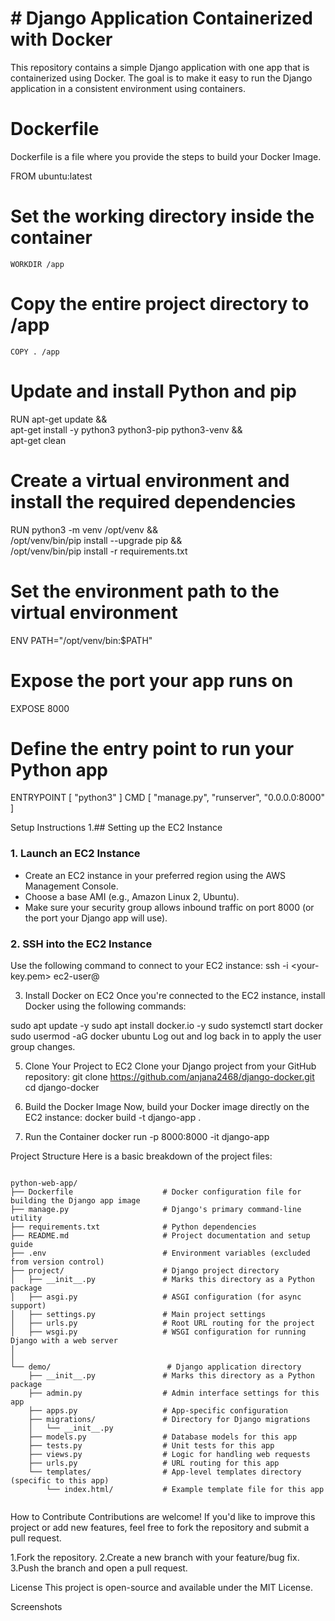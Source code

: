 # # Django Application Containerized with Docker

This repository contains a simple Django application with one app that is containerized using Docker. The goal is to make it easy to run the Django application in a consistent environment using containers.

# Dockerfile
Dockerfile is a file where you provide the steps to build your Docker Image.


FROM ubuntu:latest
# Set the working directory inside the container
````WORKDIR /app````

# Copy the entire project directory to /app
````COPY . /app````

# Update and install Python and pip
RUN apt-get update && \
    apt-get install -y python3 python3-pip python3-venv && \
    apt-get clean

# Create a virtual environment and install the required dependencies
RUN python3 -m venv /opt/venv && \
    /opt/venv/bin/pip install --upgrade pip && \
    /opt/venv/bin/pip install -r requirements.txt

# Set the environment path to the virtual environment
ENV PATH="/opt/venv/bin:$PATH"

# Expose the port your app runs on
EXPOSE 8000

# Define the entry point to run your Python app
ENTRYPOINT [ "python3" ]
CMD [ "manage.py", "runserver", "0.0.0.0:8000" ]

Setup Instructions
1.## Setting up the EC2 Instance

### 1. Launch an EC2 Instance

- Create an EC2 instance in your preferred region using the AWS Management Console.
- Choose a base AMI (e.g., Amazon Linux 2, Ubuntu).
- Make sure your security group allows inbound traffic on port 8000 (or the port your Django app will use).

### 2. SSH into the EC2 Instance

Use the following command to connect to your EC2 instance:
ssh -i <your-key.pem> ec2-user@<your-ec2-public-ip>

3. Install Docker on EC2
Once you're connected to the EC2 instance, install Docker using the following commands:

sudo apt update -y
sudo apt install docker.io -y
sudo systemctl start docker
sudo usermod -aG docker ubuntu
Log out and log back in to apply the user group changes.

5. Clone Your Project to EC2
Clone your Django project from your GitHub repository:
git clone https://github.com/anjana2468/django-docker.git
cd django-docker

6. Build the Docker Image
Now, build your Docker image directly on the EC2 instance:
docker build -t django-app .

7. Run the Container
docker run -p 8000:8000 -it django-app

Project Structure
Here is a basic breakdown of the project files:
```

python-web-app/
├── Dockerfile                    # Docker configuration file for building the Django app image
├── manage.py                     # Django's primary command-line utility
├── requirements.txt              # Python dependencies
├── README.md                     # Project documentation and setup guide
├── .env                          # Environment variables (excluded from version control)
├── project/                      # Django project directory
│   ├── __init__.py               # Marks this directory as a Python package
│   ├── asgi.py                   # ASGI configuration (for async support)
│   ├── settings.py               # Main project settings
│   ├── urls.py                   # Root URL routing for the project
│   ├── wsgi.py                   # WSGI configuration for running Django with a web server
│                
│                  
└── demo/                          # Django application directory
    ├── __init__.py               # Marks this directory as a Python package
    ├── admin.py                  # Admin interface settings for this app
    ├── apps.py                   # App-specific configuration
    ├── migrations/               # Directory for Django migrations
    │   └── __init__.py
    ├── models.py                 # Database models for this app
    ├── tests.py                  # Unit tests for this app
    ├── views.py                  # Logic for handling web requests
    ├── urls.py                   # URL routing for this app
    └── templates/                # App-level templates directory (specific to this app)
        └── index.html/           # Example template file for this app


```
How to Contribute
Contributions are welcome! If you'd like to improve this project or add new features, feel free to fork the repository and submit a pull request.

1.Fork the repository.
2.Create a new branch with your feature/bug fix.
3.Push the branch and open a pull request.

License
This project is open-source and available under the MIT License.  

Screenshots


                    
